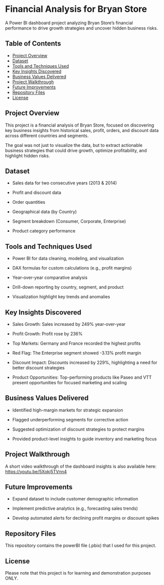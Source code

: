 # Financial Analysis for Bryan Store
A Power BI dashboard project analyzing Bryan Store’s financial performance to drive growth strategies and uncover hidden business risks.

## Table of Contents

- [Project Overview](#project-overview)
- [Dataset](#dataset)
- [Tools and Techniques Used](#tools-and-techniques-used)
- [Key Insights Discovered](#key-insights-discovered)
- [Business Values Delivered](#business-values-delivered)
- [Project Walkthrough](#project-walkthrough)
- [Future Improvements](#future-improvements)
- [Repository Files](#repository-files)
- [License](#license)

## Project Overview

This project is a financial analysis of Bryan Store, focused on discovering key business insights from historical sales, profit, orders, and discount data across different countries and segments.

The goal was not just to visualize the data, but to extract actionable business strategies that could drive growth, optimize profitability, and highlight hidden risks.


## Dataset

- Sales data for two consecutive years (2013 & 2014)

- Profit and discount data

- Order quantities

- Geographical data (by Country)

- Segment breakdown (Consumer, Corporate, Enterprise)

- Product category performance


## Tools and Techniques Used

- Power BI for data cleaning, modeling, and visualization

- DAX formulas for custom calculations (e.g., profit margins)

- Year-over-year comparative analysis

- Drill-down reporting by country, segment, and product

- Visualization highlight key trends and anomalies


## Key Insights Discovered

- Sales Growth: Sales increased by 249% year-over-year

- Profit Growth: Profit rose by 236%

- Top Markets: Germany and France recorded the highest profits

- Red Flag: The Enterprise segment showed -3.13% profit margin

- Discount Impact: Discounts increased by 229%, highlighting a need for better discount strategies

- Product Opportunities: Top-performing products like Paseo and VTT present opportunities for focused marketing and scaling


## Business Values Delivered

- Identified high-margin markets for strategic expansion

- Flagged underperforming segments for corrective action

- Suggested optimization of discount strategies to protect margins

- Provided product-level insights to guide inventory and marketing focus


## Project Walkthrough

A short video walkthrough of the dashboard insights is also available here: https://youtu.be/5Xokj5TVnn4

## Future Improvements

- Expand dataset to include customer demographic information

- Implement predictive analytics (e.g., forecasting sales trends)

- Develop automated alerts for declining profit margins or discount spikes

## Repository Files

This repository contains the powerBI file (.pbix) that I used for this project.

## License

Please note that this project is for learning and demonstration purposes ONLY.





